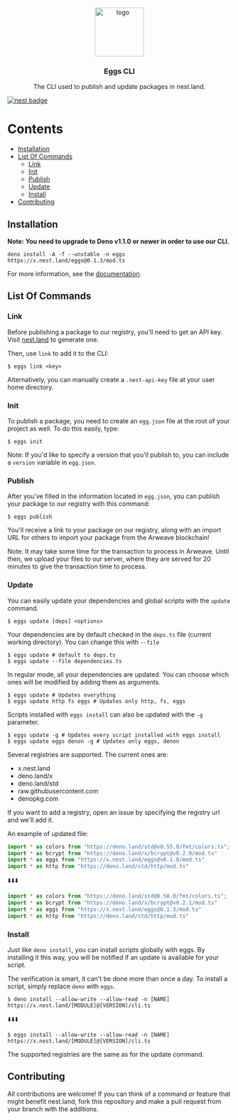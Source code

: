 <br />
<p align="center">
  <a href="https://github.com/nestlandofficial/nest.land">
    <img src="https://github.com/nestlandofficial/nest.land/raw/master/web/src/assets/nest_light.png" alt="logo" width="110">
  </a>

  <h3 align="center">Eggs CLI</h3>

  <p align="center">
    The CLI used to publish and update packages in nest.land.
 </p>
</p>

[![nest badge](https://nest.land/badge.svg)](https://nest.land/package/eggs)

# Contents
- [Installation](#installation)
- [List Of Commands](#list-of-commands)
  - [Link](#link)
  - [Init](#init)
  - [Publish](#publish)
  - [Update](#update)
  - [Install](#install)
- [Contributing](#contributing)

## Installation

**Note: You need to upgrade to Deno v1.1.0 or newer in order to use our CLI.**
```
deno install -A -f --unstable -n eggs https://x.nest.land/eggs@0.1.3/mod.ts
```
For more information, see the [documentation](https://nest.land/#docs).

## List Of Commands

### Link

Before publishing a package to our registry, you'll need to get an API key. Visit [nest.land](https://nest.land/#start) to generate one.

Then, use `link` to add it to the CLI:
```
$ eggs link <key>
```

Alternatively, you can manually create a `.nest-api-key` file at your user home directory.

### Init

To publish a package, you need to create an `egg.json` file at the root of your project as well. To do this easily, type:
```
$ eggs init
```
Note: If you'd like to specify a version that you'll publish to, you can include a `version` variable in `egg.json`.

### Publish

After you've filled in the information located in `egg.json`, you can publish your package to our registry with this command:
```
$ eggs publish
```

You'll receive a link to your package on our registry, along with an import URL for others to import your package from the Arweave blockchain!

Note: It may take some time for the transaction to process in Arweave. Until then, we upload your files to our server, where they are served for 20 minutes to give the transaction time to process.

### Update

You can easily update your dependencies and global scripts with the `update` command.
```
$ eggs update [deps] <options>
```

Your dependencies are by default checked in the `deps.ts` file (current working directory). You can change this with `--file`
```shell
$ eggs update # default to deps.ts
$ eggs update --file dependencies.ts 
```

In regular mode, all your dependencies are updated. You can choose which ones will be modified by adding them as arguments.
```shell
$ eggs update # Updates everything
$ eggs update http fs eggs # Updates only http, fs, eggs
```

Scripts installed with `eggs install` can also be updated with the `-g` parameter.
```shell
$ eggs update -g # Updates every script installed with eggs install
$ eggs update eggs denon -g # Updates only eggs, denon
```

Several registries are supported. The current ones are:
 - x.nest.land
 - deno.land/x
 - deno.land/std
 - raw.githubusercontent.com
 - denopkg.com

If you want to add a registry, open an issue by specifying the registry url and we'll add it.

An example of updated file:
```ts
import * as colors from "https://deno.land/std@v0.55.0/fmt/colors.ts";
import * as bcrypt from "https://deno.land/x/bcrypt@v0.2.0/mod.ts"
import * as eggs from "https://x.nest.land/eggs@v0.1.0/mod.ts"
import * as http from "https://deno.land/std/http/mod.ts"
```
⬇️⬇️⬇️
```ts
import * as colors from "https://deno.land/std@0.58.0/fmt/colors.ts";
import * as bcrypt from "https://deno.land/x/bcrypt@v0.2.1/mod.ts"
import * as eggs from "https://x.nest.land/eggs@0.1.3/mod.ts"
import * as http from "https://deno.land/std/http/mod.ts"
```

### Install

Just like `deno install`, you can install scripts globally with eggs. By installing it this way, you will be notified if an update is available for your script. 

The verification is smart, it can't be done more than once a day. To install a script, simply replace `deno` with `eggs`.

```shell
$ deno install --allow-write --allow-read -n [NAME] https://x.nest.land/[MODULE]@[VERSION]/cli.ts
```
⬇️⬇️⬇️
```shell
$ eggs install --allow-write --allow-read -n [NAME] https://x.nest.land/[MODULE]@[VERSION]/cli.ts
```

The supported registries are the same as for the update command.

## Contributing

All contributions are welcome! If you can think of a command or feature that might benefit nest.land, fork this repository and make a pull request from your branch with the additions.
